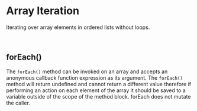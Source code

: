 # Array Iteration

Iterating over array elements in ordered lists without loops.

<br>

## forEach()

The `forEach()` method can be invoked on an array and accepts an anonymous callback function expression as its argument. The `forEach()` method will return undefined and cannot return a different value therefore if performing an action on each element of the array it should be saved to a variable outside of the scope of the method block. forEach does not mutate the caller.